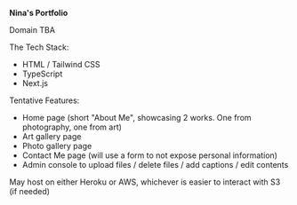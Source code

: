 **Nina's Portfolio**

Domain TBA 

The Tech Stack:
- HTML / Tailwind CSS
- TypeScript
- Next.js

Tentative Features:
- Home page (short "About Me", showcasing 2 works. One from photography, one from art)
- Art gallery page
- Photo gallery page
- Contact Me page (will use a form to not expose personal information)
- Admin console to upload files / delete files / add captions / edit contents

May host on either Heroku or AWS, whichever is easier to interact with S3 (if needed)
